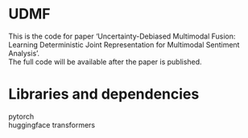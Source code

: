 # UDMF
This is the code for paper ‘Uncertainty-Debiased Multimodal Fusion: Learning Deterministic Joint Representation for Multimodal Sentiment Analysis’.   
The full code will be available after the paper is published.  

# Libraries and dependencies
pytorch   
huggingface transformers   
